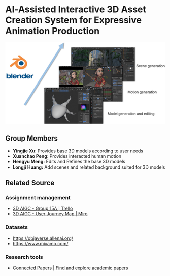 # Al-Assisted Interactive 3D Asset Creation System for Expressive Animation Production



![image-20250312134838534](./images/teaser.png)

## Group Members

* **Yingjie Xu**: Provides base 3D models according to user needs
* **Xuanchao Peng**: Provides interacted human motion
* **Hengyu Meng:** Edits and Refines the base 3D models
* **Longji** **Huang:** Add scenes and related background suited for 3D models

## Related Source

### Assignment management

* [3D AIGC - Group 15A | Trello](https://trello.com/b/wizu20qT/3d-aigc-group-15a)
* [3D AIGC - User Journey Map | Miro](https://miro.com/welcomeonboard/ZFNCSFVhMVBRZlFDTFRzNEgvMzVOaGV3Vnk4VlNUTWdQN0NyTUM0aDhlUTMxRFhodXB4YzlVSmlLNTk4TUZZcFo4TUNjdFpyVVRCWmFvUVA2REtmWUE5Zmo0cGNEenFlanNQcmR4M0hmMnZvL091RUVRbC9KMVlZSTA3Y011MTNNakdSWkpBejJWRjJhRnhhb1UwcS9BPT0hdjE=?share_link_id=192399432016)

### Datasets

* https://objaverse.allenai.org/
* https://www.mixamo.com/

### Research tools

* [Connected Papers | Find and explore academic papers](https://www.connectedpapers.com/)

